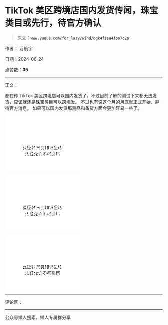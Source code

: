 # TikTok 美区跨境店国内发货传闻，珠宝类目或先行，待官方确认

> 原文：[`www.yuque.com/for_lazy/wind/ogk4fssa4foo7c2p`](https://www.yuque.com/for_lazy/wind/ogk4fssa4foo7c2p)

作者： 万航宇

日期：2024-06-24

点赞数：**35**

* * *

正文：

都在传 TikTok 美区跨境店可以国内发货了，不过目前了解的测试下来都无法发货，应该就还是珠宝类目可以跨境发。
不过也有说这个月的月底就正式开始，静待官方消息。 如果可以国内发货那测品和备货方面会更加容易一些了。

![](img/2ecd88b4ad98036f7ce102d487f9cef6.png "None")

![](img/c40fba524608082af839bb9f686134d4.png "None")

![](img/f17759bd0081821b1369e5e2f88b3528.png "None")

* * *

评论区：

* * *

公众号懒人搜索，懒人专属群分享